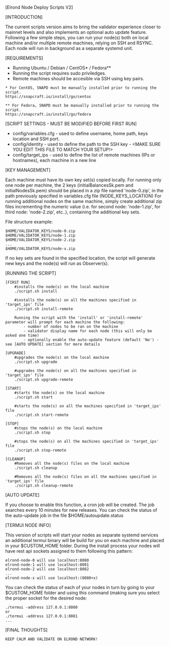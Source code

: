 [Elrond Node Deploy Scripts V2]

[INTRODUCTION]

The current scripts version aims to bring the validator experience closer to mainnet levels and also implements an optional auto update feature.
Following a few simple steps, you can run your node(s) both on local machine and/or multiple remote machines, relying on SSH and RSYNC.
Each node will run in background as a separate systemd unit.


[REQUIREMENTS]

- Running Ubuntu / Debian / CentOS* / Fedora**
- Running the script requires sudo priviledges.
- Remote machines should be accesible via SSH using key pairs.
```
* For CentOS, SNAPD must be manually installed prior to running the script.
https://snapcraft.io/install/go/centos

** For Fedora, SNAPD must be manually installed prior to running the script.
https://snapcraft.io/install/go/fedora
```
[SCRIPT SETTINGS - MUST BE MODIFIED BEFORE FIRST RUN]

- config/variables.cfg - used to define username, home path, keys location and SSH port.
- config/identity 	   - used to define the path to the SSH key - <MAKE SURE YOU EDIT THIS FILE TO MATCH YOUR SETUP!>
- config/target_ips    - used to define the list of remote machines (IPs or hostnames), each machine in a new line

[KEY MANAGEMENT]

Each machine must have its own key set(s) copied locally. 
For running only one node per machine, the 2 keys (initialBalancesSk.pem and initialNodesSk.pem) should be placed in a zip file named 'node-0.zip', in the path previously specified in variables.cfg file (NODE_KEYS_LOCATION)
For running additional nodes on the same machine, simply create additional zip files incrementing the numeric value (i.e. for second node: 'node-1.zip', for third node: 'node-2.zip', etc..), containing the additional key sets.

File structure example:

	$HOME/VALIDATOR_KEYS/node-0.zip
	$HOME/VALIDATOR_KEYS/node-1.zip
	$HOME/VALIDATOR_KEYS/node-2.zip
	...
	$HOME/VALIDATOR_KEYS/node-x.zip
	

If no key sets are found in the specified location, the script will generate new keys and the node(s) will run as Observer(s).
 
[RUNNING THE SCRIPT]

	[FIRST RUN]
		#installs the node(s) on the local machine
		./script.sh install 
		
		#installs the node(s) on all the machines specified in 'target_ips' file 
		./script.sh install-remote 
		
		Running the script with the 'install' or 'install-remote' parameter will prompt for each machine the following:
			- number of nodes to be ran on the machine
			- validator display name for each node (this will only be asked one time)
			- optionally enable the auto-update feature (default 'No') - see [AUTO UPDATE] section for more details	
			
	[UPGRADE]
		#upgrades the node(s) on the local machine
		./script.sh upgrade
		
		#upgrades the node(s) on all the machines specified in 'target_ips' file
		./script.sh upgrade-remote 
		
	[START]
		#starts the node(s) on the local machine
		./script.sh start
		
		#starts the node(s) on all the machines specified in 'target_ips' file
		./script.sh start-remote 
		
	[STOP]
		#stops the node(s) on the local machine
		./script.sh stop
		
		#stops the node(s) on all the machines specified in 'target_ips' file
		./script.sh stop-remote 
				
	[CLEANUP]
		#Removes all the node(s) files on the local machine
		./script.sh cleanup
		
		#Removes all the node(s) files on all the machines specified in 'target_ips' file
		./script.sh cleanup-remote 

[AUTO UPDATE]

If you choose to enable this function, a cron job will be created. The job searches every 10 minutes for new releases.
You can check the status of the auto-update job in the file $HOME/autoupdate.status

[TERMUI NODE INFO]

This version of scripts will start your nodes as separate systemd services an additional termui binary will be build for you on each machine and placed in your $CUSTOM_HOME folder.
During the install process your nodes will have rest api sockets assigned to them following this pattern:

	elrond-node-0 will use localhost:8080
	elrond-node-1 will use localhost:8081
	elrond-node-2 will use localhost:8082
	...
	elrond-node-x will use localhost:(8080+x)
	
You can check the status of each of your nodes in turn by going to your $CUSTOM_HOME folder and using this command (making sure you select the proper socket for the desired node:

	./termui -address 127.0.0.1:8080
	or
	./termui -address 127.0.0.1:8081
	...

[FINAL THOUGHTS]

	KEEP CALM AND VALIDATE ON ELROND NETWORK!